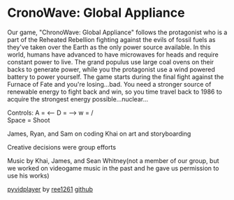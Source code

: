 # CronoWave: Global Appliance

Our game, "ChronoWave: Global Appliance" follows the protagonist who is a part of the Reheated Rebellion fighting against the evils of fossil fuels as they've taken
over the Earth as the only power source available. In this world, humans have advanced to have microwaves for heads and require constant power to live. The grand
populus use large coal ovens on their backs to generate power, while you the protagonist use a wind powered battery to power yourself. The game starts during the final
fight against the Furnace of Fate and you're losing...bad. You need a stronger source of renewable energy to fight back and win, so you time travel back to 1986 to
acquire the strongest energy possible...nuclear...


Controls:
A = <--
D = -->
w = /\
Space = Shoot




James, Ryan, and Sam on coding
Khai on art and storyboarding

Creative decisions were group efforts

Music by Khai, James, and Sean Whitney(not a member of our group, but we worked on videogame music in the past and he gave us permission to use his works)

[pyvidplayer](https://github.com/ree1261/pyvidplayer) by [ree1261](https://github.com/ree1261) [github](https://github.com)
